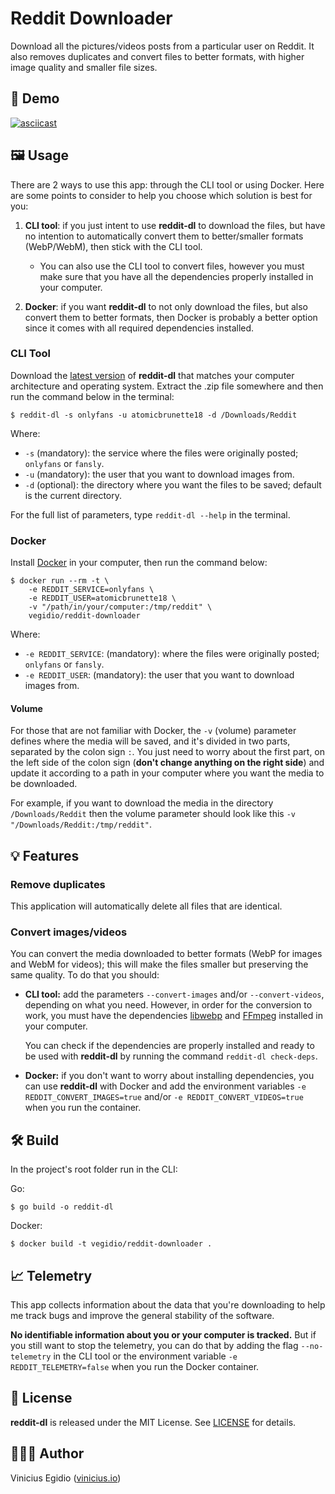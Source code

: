 # Reddit Downloader

Download all the pictures/videos posts from a particular user on Reddit. It also removes duplicates and convert files to better formats, with higher image quality and smaller file sizes.

## 🎥 Demo

[![asciicast](https://asciinema.org/a/HEdsWHzkGMjiRutUr4wAJkvHB.svg)](https://asciinema.org/a/HEdsWHzkGMjiRutUr4wAJkvHB)

## 🖼️ Usage

There are 2 ways to use this app: through the CLI tool or using Docker. Here are some points to consider to help you choose which solution is best for you:

1. **CLI tool**: if you just intent to use __reddit-dl__ to download the files, but have no intention to automatically convert them to better/smaller formats (WebP/WebM), then stick with the CLI tool.

    - You can also use the CLI tool to convert files, however you must make sure that you have all the dependencies properly installed in your computer.

2. **Docker**: if you want __reddit-dl__ to not only download the files, but also convert them to better formats, then Docker is probably a better option since it comes with all required dependencies installed.

### CLI Tool

Download the [latest version](https://github.com/vegidio/reddit-downloader/releases) of __reddit-dl__ that matches your computer architecture and operating system. Extract the .zip file somewhere and then run the command below in the terminal:

```
$ reddit-dl -s onlyfans -u atomicbrunette18 -d /Downloads/Reddit
```

Where:

- `-s` (mandatory): the service where the files were originally posted; `onlyfans` or `fansly`.
- `-u` (mandatory): the user that you want to download images from.
- `-d` (optional): the directory where you want the files to be saved; default is the current directory.

For the full list of parameters, type `reddit-dl --help` in the terminal.

### Docker

Install [Docker](https://docs.docker.com/get-docker/) in your computer, then run the command below:

```
$ docker run --rm -t \
    -e REDDIT_SERVICE=onlyfans \
    -e REDDIT_USER=atomicbrunette18 \
    -v "/path/in/your/computer:/tmp/reddit" \
    vegidio/reddit-downloader
```

Where:

- `-e REDDIT_SERVICE`: (mandatory): where the files were originally posted; `onlyfans` or `fansly`.
- `-e REDDIT_USER`: (mandatory): the user that you want to download images from.

#### Volume

For those that are not familiar with Docker, the `-v` (volume) parameter defines where the media will be saved, and it's divided in two parts, separated by the colon sign `:`. You just need to worry about the first part, on the left side of the colon sign (**don't change anything on the right side**) and update it according to a path in your computer where you want the media to be downloaded.

For example, if you want to download the media in the directory `/Downloads/Reddit` then the volume parameter should look like this `-v "/Downloads/Reddit:/tmp/reddit"`.

## 💡 Features

### Remove duplicates

This application will automatically delete all files that are identical.

### Convert images/videos

You can convert the media downloaded to better formats (WebP for images and WebM for videos); this will make the files smaller but preserving the same quality. To do that you should:

- **CLI tool:** add the parameters `--convert-images` and/or `--convert-videos`, depending on what you need. However, in order for the conversion to work, you must have the dependencies [libwebp](https://developers.google.com/speed/webp/download) and [FFmpeg](https://www.ffmpeg.org/download.html) installed in your computer.
  
  You can check if the dependencies are properly installed and ready to be used with **reddit-dl** by running the command `reddit-dl check-deps`.

- **Docker:** if you don't want to worry about installing dependencies, you can use **reddit-dl** with Docker and add the environment variables `-e REDDIT_CONVERT_IMAGES=true` and/or `-e REDDIT_CONVERT_VIDEOS=true` when you run the container.

## 🛠️ Build

In the project's root folder run in the CLI:

Go:
```
$ go build -o reddit-dl
```

Docker:
```
$ docker build -t vegidio/reddit-downloader .
```

## 📈 Telemetry

This app collects information about the data that you're downloading to help me track bugs and improve the general stability of the software.

**No identifiable information about you or your computer is tracked.** But if you still want to stop the telemetry, you can do that by adding the flag `--no-telemetry` in the CLI tool or the environment variable `-e REDDIT_TELEMETRY=false` when you run the Docker container.

## 📝 License

**reddit-dl** is released under the MIT License. See [LICENSE](LICENSE) for details.

## 👨🏾‍💻 Author

Vinicius Egidio ([vinicius.io](http://vinicius.io))